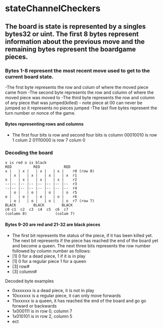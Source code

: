 # stateChannelCheckers

## The board is state is represented by a singles bytes32 or uint. The first 8 bytes represent information about the previous move and the remaining bytes represent the boardgame pieces.


### Bytes 1-8 represent the most recent move used to get to the current board state.
-The first byte represents the row and colum of where the moved piece came from
-The second byte represents the row and column of where the moved piece was moved to
-The third byte represents the row and column of any piece that was jumped(killed) - note piece at 00 can never be jumped so it represents no pieces jumped
-The last five bytes represent the turn number or nonce of the game.

#### Bytes representing rows and columns
-  The first four bits is row and second four bits is column
00010010 is row 1 colum 2
01110000 is row 7 colum 0

### Decoding the board
```
x is red o is black
RED          RED           RED
x |   | x |   | x |   | x |    r0 (row 0)
  | x |   | x |   | x |   | x  r1
x |   | x |   | x |   | x |    r2
--|-- |-- |-- |-- |-- |-- |--  r3
--|-- |-- |-- |-- |-- |-- |--  r4
  | o |   | o |   | o |   | o  r5
o |   | o |   | o |   | o |    r6
  | o |   | o |   | o |   | o  r7 (row 7)
BLACK        BLACK        BLACK
c0 c1  c2  c3  c4  c5  c6  c7 
(column 0)             (colum 7)
```
#### Bytes 9-20 are red and 21-32 are black pieces


- The first bit represents the status of the piece, if it has been killed yet. The next bit represents if the piece has reached the end of the board yet and become a queen. The next three bits represents the row number followed by column number as follows:
- [1] 0 for a dead piece, 1 if it is in play
- [1] 0 for a regular piece 1 for a queen
- [3] row#
- [3] column#

Decoded byte examples
- 0xxxxxxx is a dead piece, it is not in play
- 10xxxxxx is a regular piece, it can only move forwards
- 11xxxxxx is a queen, it has reached the end of the board and go go forward or backwards
- 1x000111 is in row 0, column 7
- 1x010101 is in row 2, column 5
- ect





